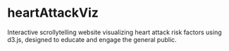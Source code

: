 # heartAttackViz
Interactive scrollytelling website visualizing heart attack risk factors using d3.js, designed to educate and engage the general public.
